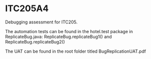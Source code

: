# ITC205A4
Debugging assessment for ITC205.

The automation tests can be found in the hotel.test package in ReplicateBug.java:
ReplicateBug.replicateBug1() and ReplicateBug.replicateBug2()

The UAT can be found in the root folder titled BugReplicationUAT.pdf
